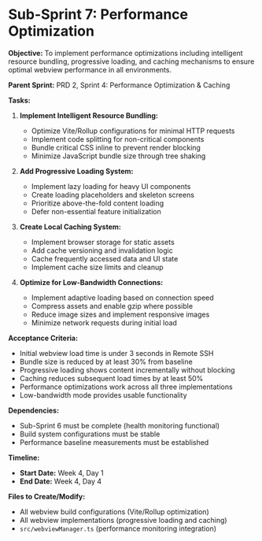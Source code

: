 # Sub-Sprint 7: Performance Optimization

**Objective:**
To implement performance optimizations including intelligent resource bundling, progressive loading, and caching mechanisms to ensure optimal webview performance in all environments.

**Parent Sprint:**
PRD 2, Sprint 4: Performance Optimization & Caching

**Tasks:**

1. **Implement Intelligent Resource Bundling:**
   - Optimize Vite/Rollup configurations for minimal HTTP requests
   - Implement code splitting for non-critical components
   - Bundle critical CSS inline to prevent render blocking
   - Minimize JavaScript bundle size through tree shaking

2. **Add Progressive Loading System:**
   - Implement lazy loading for heavy UI components
   - Create loading placeholders and skeleton screens
   - Prioritize above-the-fold content loading
   - Defer non-essential feature initialization

3. **Create Local Caching System:**
   - Implement browser storage for static assets
   - Add cache versioning and invalidation logic
   - Cache frequently accessed data and UI state
   - Implement cache size limits and cleanup

4. **Optimize for Low-Bandwidth Connections:**
   - Implement adaptive loading based on connection speed
   - Compress assets and enable gzip where possible
   - Reduce image sizes and implement responsive images
   - Minimize network requests during initial load

**Acceptance Criteria:**

- Initial webview load time is under 3 seconds in Remote SSH
- Bundle size is reduced by at least 30% from baseline
- Progressive loading shows content incrementally without blocking
- Caching reduces subsequent load times by at least 50%
- Performance optimizations work across all three implementations
- Low-bandwidth mode provides usable functionality

**Dependencies:**

- Sub-Sprint 6 must be complete (health monitoring functional)
- Build system configurations must be stable
- Performance baseline measurements must be established

**Timeline:**

- **Start Date:** Week 4, Day 1
- **End Date:** Week 4, Day 4

**Files to Create/Modify:**

- All webview build configurations (Vite/Rollup optimization)
- All webview implementations (progressive loading and caching)
- `src/webviewManager.ts` (performance monitoring integration)
